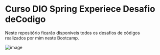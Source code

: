 # Curso DIO Spring Experiece Desafio deCodigo
Neste repositório ficarão disponiveis todos os desafios de códigos realizados por mim neste Bootcamp.

![image](https://user-images.githubusercontent.com/24790794/188953037-0dbf827e-4016-4a68-8072-fa7781a71c07.png)

